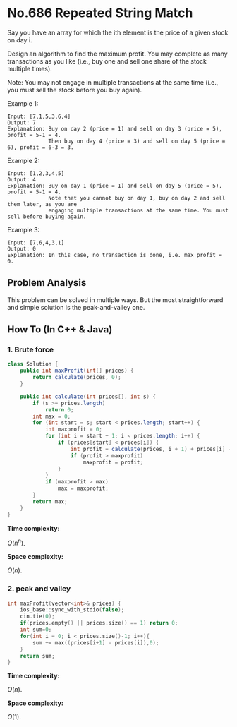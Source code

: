 No.686 Repeated String Match
=========
Say you have an array for which the ith element is the price of a given stock on day i.

Design an algorithm to find the maximum profit. You may complete as many transactions as you like (i.e., buy one and sell one share of the stock multiple times).

Note: You may not engage in multiple transactions at the same time (i.e., you must sell the stock before you buy again).

Example 1:
```
Input: [7,1,5,3,6,4]
Output: 7
Explanation: Buy on day 2 (price = 1) and sell on day 3 (price = 5), profit = 5-1 = 4.
             Then buy on day 4 (price = 3) and sell on day 5 (price = 6), profit = 6-3 = 3.
```
Example 2:
```
Input: [1,2,3,4,5]
Output: 4
Explanation: Buy on day 1 (price = 1) and sell on day 5 (price = 5), profit = 5-1 = 4.
             Note that you cannot buy on day 1, buy on day 2 and sell them later, as you are
             engaging multiple transactions at the same time. You must sell before buying again.
```
Example 3:
```
Input: [7,6,4,3,1]
Output: 0
Explanation: In this case, no transaction is done, i.e. max profit = 0.
```

## Problem Analysis  

This problem can be solved in multiple ways. But the most straightforward and simple solution is the peak-and-valley one.  

## How To (In C++ & Java)
### 1. Brute force
```Java
class Solution {
    public int maxProfit(int[] prices) {
        return calculate(prices, 0);
    }

    public int calculate(int prices[], int s) {
        if (s >= prices.length)
            return 0;
        int max = 0;
        for (int start = s; start < prices.length; start++) {
            int maxprofit = 0;
            for (int i = start + 1; i < prices.length; i++) {
                if (prices[start] < prices[i]) {
                    int profit = calculate(prices, i + 1) + prices[i] - prices[start];
                    if (profit > maxprofit)
                        maxprofit = profit;
                }
            }
            if (maxprofit > max)
                max = maxprofit;
        }
        return max;
    }
}
```
**Time complexity:**  
   
$O(n^n)$.  

**Space complexity:**  

$O(n)$.  

### 2. peak and valley
```C++
int maxProfit(vector<int>& prices) {
    ios_base::sync_with_stdio(false);
    cin.tie(0);
    if(prices.empty() || prices.size() == 1) return 0;
    int sum=0;
    for(int i = 0; i < prices.size()-1; i++){
        sum += max((prices[i+1] - prices[i]),0);
    }
    return sum;
}
```
**Time complexity:**  
   
$O(n)$.  

**Space complexity:**  

$O(1)$.  
